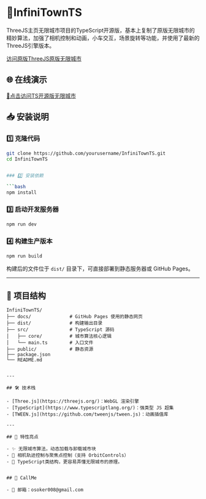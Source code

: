 # 🚀InfiniTownTS
ThreeJS主页无限城市项目的TypeScript开源版，基本上复制了原版无限城市的精妙算法，加强了相机控制和动画，小车交互，场景旋转等功能，并使用了最新的ThreeJS引擎版本。

[访问原版ThreeJS原版无限城市](https://demos.littleworkshop.fr/infinitown)

## 🌐 在线演示
[🔗点击访问TS开源版无限城市](https://osoker.github.io/InfiniTownTS/)

## 📥 安装说明

### 1️⃣ 克隆代码

```bash
git clone https://github.com/yourusername/InfiniTownTS.git
cd InfiniTownTS


### 2️⃣ 安装依赖

```bash
npm install
```

### 3️⃣ 启动开发服务器

```bash
npm run dev
```

### 4️⃣ 构建生产版本

```bash
npm run build
```

构建后的文件位于 `dist/` 目录下，可直接部署到静态服务器或 GitHub Pages。

---

## 🧭 项目结构

```
InfiniTownTS/
├── docs/              # GitHub Pages 使用的静态网页
├── dist/              # 构建输出目录
├── src/               # TypeScript 源码
│   ├── core/          # 城市算法核心逻辑
│   └── main.ts        # 入口文件
├── public/            # 静态资源
├── package.json
└── README.md


---

## 🛠️ 技术栈

- [Three.js](https://threejs.org/)：WebGL 渲染引擎
- [TypeScript](https://www.typescriptlang.org/)：强类型 JS 超集
- [TWEEN.js](https://github.com/tweenjs/tween.js)：动画插值库

---

## 📌 特性亮点

- ✨ 无限城市算法，动态加载与卸载城市块
- 🧭 相机轨迹控制与聚焦点控制（支持 OrbitControls）
- 🔧 TypeScript类结构，更容易弄懂无限城市的原理。


## 💬 CallMe

- 📮 邮箱：osoker008@gmail.com

